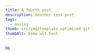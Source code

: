 ```yaml
---
title: A fourth post
description: Another test post
tags:
  - musing
thumb: src/img/template_optimized.gif
thumbAlt: Some alt text
---
```


Hi
